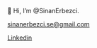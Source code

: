  👋 Hi, I’m @SinanErbezci. 

 sinanerbezci.se@gmail.com

 [Linkedin](https://www.linkedin.com/in/sinan-erbezci-8a6184103)

<!---
SinanErbezci/SinanErbezci is a ✨ special ✨ repository because its `README.md` (this file) appears on your GitHub profile.
You can click the Preview link to take a look at your changes.
--->
